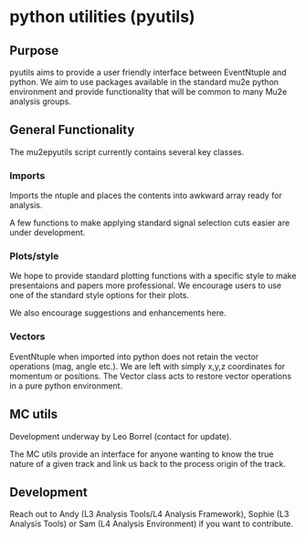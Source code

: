 # python utilities (pyutils)

## Purpose

pyutils aims to provide a user friendly interface between EventNtuple and python. We aim to use packages available in the standard mu2e python environment and provide functionality that will be common to many Mu2e analysis groups.

## General Functionality

The mu2epyutils script currently contains several key classes.

### Imports

Imports the ntuple and places the contents into awkward array ready for analysis.

A few functions to make applying standard signal selection cuts easier are under development.


### Plots/style

We hope to provide standard plotting functions with a specific style to make presentaions and papers more professional. We encourage users to use one of the standard style options for their plots.

We also encourage suggestions and enhancements here.

### Vectors

EventNtuple when imported into python does not retain the vector operations (mag, angle etc.). We are left with simply x,y,z coordinates for momentum or positions. The Vector class acts to restore vector operations in a pure python environment.

## MC utils

Development underway by Leo Borrel (contact for update).

The MC utils provide an interface for anyone wanting to know the true nature of a given track and link us back to the process origin of the track.

## Development

Reach out to Andy (L3 Analysis Tools/L4 Analysis Framework), Sophie (L3 Analysis Tools) or Sam (L4 Analysis Environment) if you want to contribute.
